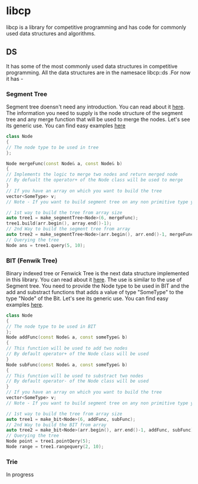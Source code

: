 # libcp
libcp is a library for competitive programming and has code for commonly used data structures and algorithms. 

## DS
It has some of the most commonly used data structures in competitive programming. All the data structures are in the namesace libcp::ds .For now it has -

### Segment Tree
Segment tree doensn't need any introduction. You can read about it [here](https://codeextractor.wordpress.com/). The information you need to supply is the node structure of the segment tree and any merge function that will be used to merge the nodes. Let's see its generic use. You can find easy examples [here](./ds/examples/segmentTree.cpp)
```C++
class Node
{
// The node type to be used in tree
};

Node mergeFunc(const Node& a, const Node& b)
{
// Implements the logic to merge two nodes and return merged node
// By defualt the operator+ of the Node class will be used to merge
}
// If you have an array on which you want to build the tree
vector<SomeType> v;
// Note - If you want to build segment tree on any non primitive type you should have operator= overloaded in the Node class. In this case Node class should have operator= overloaded for object of class SomeType.

// 1st way to build the tree from array size
auto tree1 = make_segmentTree<Node>(6, mergeFunc);
tree1.build(arr.begin(), array.end()-1);
// 2nd Way to build the segment tree from array 
auto tree2 = make_segmentTree<Node>(arr.begin(), arr.end()-1, mergeFunc);
// Querying the tree
Node ans = tree1.query(5, 10);
```
### BIT (Fenwik Tree)
Binary indexed tree or Fenwick Tree is the next data structure implemented in this library. You can read about it [here](https://www.topcoder.com/community/data-science/data-science-tutorials/binary-indexed-trees/). The use is similar to the use of Segment tree. You need to provide the Node type to be used in BIT and the add and substract functions that adds a value of type "SomeType" to the type "Node" of the Bit. Let's see its generic use. You can find easy examples [here](./ds/examples/bit.cpp).

```C++
class Node
{
// The node type to be used in BIT
};
Node addFunc(const Node& a, const someType& b)
{
// This function will be used to add two nodes
// By default operator+ of the Node class will be used
}
Node subFunc(const Node& a, const someType& b)
{
// This function will be used to substract two nodes
// By default operator- of the Node class will be used
}
// If you have an array on which you want to build the tree
vector<SomeType> v;
// Note - If you want to build segment tree on any non primitive type you should have operator= overloaded in the Node class. In this case Node class should have operator= overloaded for object of class SomeType.

// 1st way to build the tree from array size
auto tree1 = make_bit<Node>(6, addFunc, subFunc);
// 2nd Way to build the BIT from array 
auto tree2 = make_bit<Node>(arr.begin(), arr.end()-1, addFunc, subFunc);
// Querying the tree
Node point = tree1.pointQery(5);
Node range = tree1.rangequery(2, 10);
```
### Trie
In progress
